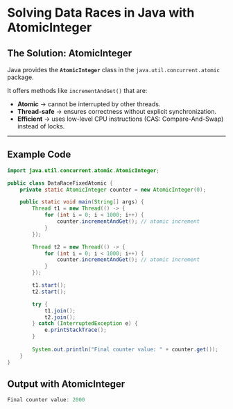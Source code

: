 # Solving Data Races in Java with AtomicInteger

## The Solution: AtomicInteger

Java provides the **`AtomicInteger`** class in the `java.util.concurrent.atomic` package.  

It offers methods like `incrementAndGet()` that are:
- **Atomic** → cannot be interrupted by other threads.
- **Thread-safe** → ensures correctness without explicit synchronization.
- **Efficient** → uses low-level CPU instructions (CAS: Compare-And-Swap) instead of locks.

---

## Example Code
```java
import java.util.concurrent.atomic.AtomicInteger;

public class DataRaceFixedAtomic {
    private static AtomicInteger counter = new AtomicInteger(0);

    public static void main(String[] args) {
        Thread t1 = new Thread(() -> {
            for (int i = 0; i < 1000; i++) {
                counter.incrementAndGet(); // atomic increment
            }
        });

        Thread t2 = new Thread(() -> {
            for (int i = 0; i < 1000; i++) {
                counter.incrementAndGet(); // atomic increment
            }
        });

        t1.start();
        t2.start();

        try {
            t1.join();
            t2.join();
        } catch (InterruptedException e) {
            e.printStackTrace();
        }
        
        System.out.println("Final counter value: " + counter.get());
    }
}
```

## Output with AtomicInteger
```java
Final counter value: 2000
```